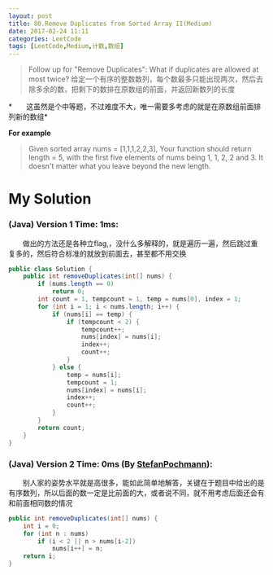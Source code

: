 ```yaml
---
layout: post
title: 80.Remove Duplicates from Sorted Array II(Medium)
date: 2017-02-24 11:11
categories: LeetCode
tags: [LeetCode,Medium,计数,数组]
---
```


>Follow up for "Remove Duplicates":
What if duplicates are allowed at most twice?
给定一个有序的整数数列，每个数最多只能出现两次，然后去除多余的数，把剩下的数排在原数组的前面，并返回新数列的长度

*　　这虽然是个中等题，不过难度不大，唯一需要多考虑的就是在原数组前面排列新的数组*

**For example**
>Given sorted array nums = [1,1,1,2,2,3],
Your function should return length = 5, with the first five elements of nums being 1, 1, 2, 2 and 3. It doesn't matter what you leave beyond the new length.

# My Solution
### (Java) Version 1  Time: 1ms:
　　做出的方法还是各种立flag,，没什么多解释的，就是遍历一遍，然后跳过重复多的，然后符合标准的就放到前面去，甚至都不用交换
```java
public class Solution {
    public int removeDuplicates(int[] nums) {
        if (nums.length == 0)
            return 0;
        int count = 1, tempcount = 1, temp = nums[0], index = 1;
        for (int i = 1; i < nums.length; i++) {
            if (nums[i] == temp) {
                if (tempcount < 2) {
                    tempcount++;
                    nums[index] = nums[i];
                    index++;
                    count++;
                }
            } else {
                temp = nums[i];
                tempcount = 1;
                nums[index] = nums[i];
                index++;
                count++;
            }
        }
        return count;
    }
}
```
### (Java) Version 2  Time: 0ms (By [StefanPochmann](https://discuss.leetcode.com/user/stefanpochmann)):
　　别人家的姿势水平就是高很多，能如此简单地解答，关键在于题目中给出的是有序数列，所以后面的数一定是比前面的大，或者说不同，就不用考虑后面还会有和前面相同数的情况
```java
public int removeDuplicates(int[] nums) {
    int i = 0;
    for (int n : nums)
        if (i < 2 || n > nums[i-2])
            nums[i++] = n;
    return i;
}
```